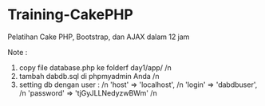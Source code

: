 Training-CakePHP
================

Pelatihan Cake PHP, Bootstrap, dan AJAX dalam 12 jam 


Note :
1. copy file database.php ke folderf day1/app/ /n
2. tambah dabdb.sql di phpmyadmin Anda /n
3. setting db dengan user : /n
  'host' => 'localhost', /n
	'login' => 'dabdbuser', /n
	'password' => 'tjGyJLLNedyzwBWm' /n

